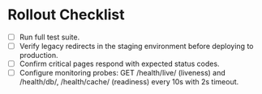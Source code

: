 # Rollout Checklist

- [ ] Run full test suite.
- [ ] Verify legacy redirects in the staging environment before deploying to production.
- [ ] Confirm critical pages respond with expected status codes.
- [ ] Configure monitoring probes: GET /health/live/ (liveness) and /health/db/, /health/cache/ (readiness) every 10s with 2s timeout.
